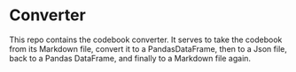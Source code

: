 # Converter
 
This repo contains the codebook converter. It serves to take the codebook from its Markdown file, convert it to a PandasDataFrame, then to a Json file, back to a Pandas DataFrame, and finally to a Markdown file again. 